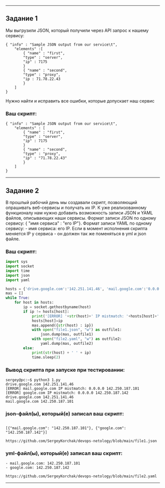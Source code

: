 ------

## Задание 1

Мы выгрузили JSON, который получили через API запрос к нашему сервису:
```
{ "info" : "Sample JSON output from our service\t",
    "elements" :[
        { "name" : "first",
        "type" : "server",
        "ip" : 7175 
        }
        { "name" : "second",
        "type" : "proxy",
        "ip : 71.78.22.43
        }
    ]
}
```

Нужно найти и исправить все ошибки, которые допускает наш сервис

### Ваш скрипт:
```
{ "info" : "Sample JSON output from our service\t",
    "elements" : [
        { "name" : "first",
        "type" : "server",
        "ip" : 7175 
        }
        { "name" : "second",
        "type" : "proxy",
        "ip" : "71.78.22.43"
        }
    ]
}
```

------

## Задание 2

В прошлый рабочий день мы создавали скрипт, позволяющий опрашивать веб-сервисы и получать их IP. К уже реализованному функционалу нам нужно добавить возможность записи JSON и YAML файлов, описывающих наши сервисы. Формат записи JSON по одному сервису: { "имя сервиса" : "его IP"}. Формат записи YAML по одному сервису: - имя сервиса: его IP. Если в момент исполнения скрипта меняется IP у сервиса - он должен так же поменяться в yml и json файле.

### Ваш скрипт:
```python
import sys
import socket
import time
import json
import yaml

hosts = {'drive.google.com':'142.251.141.46', 'mail.google.com':'0.0.0.0', 'google.com':'0.0.0.0'}
mas = []
while True:
    for host in hosts:
        ip = socket.gethostbyname(host)
        if ip != hosts[host]:
            print('[ERROR] '+str(host)+' IP mistmatch: '+hosts[host]+' '+ip)
            hosts[host]=ip
            mas.append({str(host) : ip})
            with open("file1.json", "w") as outfile1:
            	json.dump(mas, outfile1)
            with open("file2.yaml", "w") as outfile2:
            	yaml.dump(mas, outfile2)
        else:
            print(str(host) + ' ' + ip)
            time.sleep(2)
```

### Вывод скрипта при запуске при тестировании:
```
sergey@pc:~$ python3 1.py
drive.google.com 142.251.141.46
[ERROR] mail.google.com IP mistmatch: 0.0.0.0 142.250.187.101
[ERROR] google.com IP mistmatch: 0.0.0.0 142.250.187.142
drive.google.com 142.251.141.46
mail.google.com 142.250.187.101
```

### json-файл(ы), который(е) записал ваш скрипт:
```

[{"mail.google.com": "142.250.187.101"}, {"google.com": "142.250.187.142"}]

https://github.com/SergeyKorchak/devops-netology/blob/main/file1.json
```

### yml-файл(ы), который(е) записал ваш скрипт:
```
- mail.google.com: 142.250.187.101
- google.com: 142.250.187.142

https://github.com/SergeyKorchak/devops-netology/blob/main/file2.yaml
```

------
